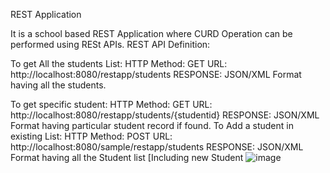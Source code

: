 REST Application

It is a school based REST Application where CURD Operation can be performed using RESt APIs.
REST API Definition:


To get All the students List: 
	HTTP Method: GET
	URL: http://localhost:8080/restapp/students
	RESPONSE: JSON/XML Format having all the students.


To get specific student: 
	HTTP Method: GET
	URL: http://localhost:8080/restapp/students/{studentid}
	RESPONSE: JSON/XML Format having particular student record if found.
To Add a student in existing List:
	HTTP Method: POST
	URL: http://localhost:8080/sample/restapp/students
	RESPONSE: JSON/XML Format having all the Student list [Including new Student
![image](https://user-images.githubusercontent.com/37165268/111902396-4ccf9500-8a63-11eb-962c-5218425a6f45.png)

